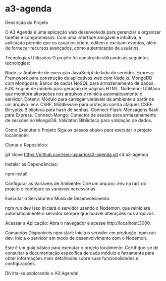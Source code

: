 # a3-agenda

Descrição do Projeto

O A3 Agenda é uma aplicação web desenvolvida para gerenciar e organizar tarefas e compromissos. Com uma interface amigável e intuitiva, a aplicação permite que os usuários criem, editem e excluam eventos, além de fornecer recursos avançados, como autenticação de usuários.

Tecnologias Utilizadas
O projeto foi construído utilizando as seguintes tecnologias:

Node.js: Ambiente de execução JavaScript do lado do servidor.
Express: Framework para construção de aplicativos web com Node.js.
MongoDB com Mongoose: Banco de dados NoSQL para armazenamento de dados.
EJS: Engine de modelo para geração de páginas HTML.
Nodemon: Utilitário que monitora alterações nos arquivos e reinicia automaticamente o servidor.
Dotenv: Módulo para carregar variáveis de ambiente a partir de um arquivo .env.
CSRF: Middleware para proteção contra ataques CSRF.
Bcryptjs: Biblioteca para hash de senhas.
Connect-Flash: Mensagens flash para Express.
Connect-Mongo: Conector de sessão para armazenamento de sessões no MongoDB.
Validator: Biblioteca para validação de dados.

Como Executar o Projeto
Siga os passos abaixo para executar o projeto localmente:

Clonar o Repositório:


git clone https://github.com/seu-usuario/a3-agenda.git
cd a3-agenda

Instalar as Dependências:


npm install

Configurar as Variáveis de Ambiente:
Crie um arquivo .env na raiz do projeto e configure as variáveis necessárias.

Executar o Servidor em Modo de Desenvolvimento:

npm run dev
Isso iniciará o servidor usando o Nodemon, que reiniciará automaticamente o servidor sempre que houver alterações nos arquivos.

Acessar a Aplicação:
Abra o navegador e acesse http://localhost:3000.

Comandos Disponíveis
npm start: Inicia o servidor em produção.
npm run dev: Inicia o servidor em modo de desenvolvimento com o Nodemon.

Este é um guia básico para executar o projeto localmente. Certifique-se de consultar a documentação específica de cada módulo e ferramenta para obter informações mais detalhadas sobre suas funcionalidades e configurações.

Divirta-se explorando o A3 Agenda!
